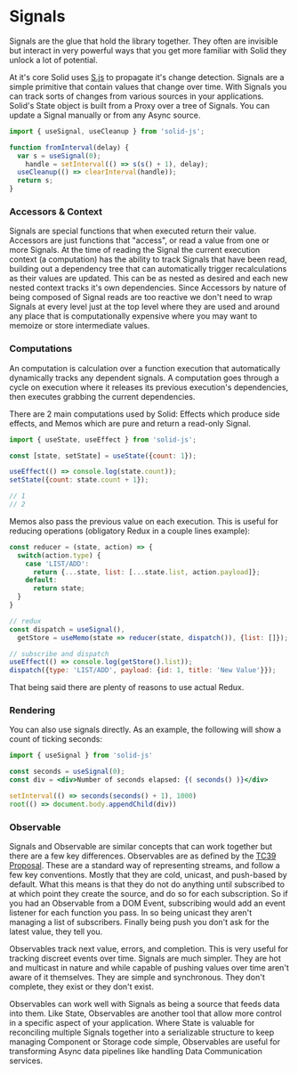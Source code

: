 # Signals

Signals are the glue that hold the library together. They often are invisible but interact in very powerful ways that you get more familiar with Solid they unlock a lot of potential.

At it's core Solid uses [S.js](https://github.com/adamhaile/S) to propagate it's change detection. Signals are a simple primitive that contain values that change over time. With Signals you can track sorts of changes from various sources in your applications. Solid's State object is built from a Proxy over a tree of Signals. You can update a Signal manually or from any Async source.

```js
import { useSignal, useCleanup } from 'solid-js';

function fromInterval(delay) {
  var s = useSignal(0);
    handle = setInterval(() => s(s() + 1), delay);
  useCleanup(() => clearInterval(handle));
  return s;
}
```

### Accessors & Context

Signals are special functions that when executed return their value. Accessors are just functions that "access", or read a value from one or more Signals. At the time of reading the Signal the current execution context (a computation) has the ability to track Signals that have been read, building out a dependency tree that can automatically trigger recalculations as their values are updated. This can be as nested as desired and each new nested context tracks it's own dependencies. Since Accessors by nature of being composed of Signal reads are too reactive we don't need to wrap Signals at every level just at the top level where they are used and around any place that is computationally expensive where you may want to memoize or store intermediate values.

### Computations

An computation is calculation over a function execution that automatically dynamically tracks any dependent signals. A computation goes through a cycle on execution where it releases its previous execution's dependencies, then executes grabbing the current dependencies.

There are 2 main computations used by Solid: Effects which produce side effects, and Memos which are pure and return a read-only Signal.

```js
import { useState, useEffect } from 'solid-js';

const [state, setState] = useState({count: 1});

useEffect(() => console.log(state.count));
setState({count: state.count + 1});

// 1
// 2
```

Memos also pass the previous value on each execution. This is useful for reducing operations (obligatory Redux in a couple lines example):

```js
const reducer = (state, action) => {
  switch(action.type) {
    case 'LIST/ADD':
      return {...state, list: [...state.list, action.payload]};
    default:
      return state;
  }
}

// redux
const dispatch = useSignal(),
  getStore = useMemo(state => reducer(state, dispatch()), {list: []});

// subscribe and dispatch
useEffect(() => console.log(getStore().list));
dispatch({type: 'LIST/ADD', payload: {id: 1, title: 'New Value'}});
```
That being said there are plenty of reasons to use actual Redux.

### Rendering

You can also use signals directly. As an example, the following will show a count of ticking seconds:

```jsx
import { useSignal } from 'solid-js'

const seconds = useSignal(0);
const div = <div>Number of seconds elapsed: {( seconds() )}</div>

setInterval(() => seconds(seconds() + 1), 1000)
root(() => document.body.appendChild(div))
```

### Observable

Signals and Observable are similar concepts that can work together but there are a few key differences. Observables are as defined by the [TC39 Proposal](https://github.com/tc39/proposal-observable). These are a standard way of representing streams, and follow a few key conventions. Mostly that they are cold, unicast, and push-based by default. What this means is that they do not do anything until subscribed to at which point they create the source, and do so for each subscription. So if you had an Observable from a DOM Event, subscribing would add an event listener for each function you pass. In so being unicast they aren't managing a list of subscribers. Finally being push you don't ask for the latest value, they tell you.

Observables track next value, errors, and completion. This is very useful for tracking discreet events over time. Signals are much simpler. They are hot and multicast in nature and while capable of pushing values over time aren't aware of it themselves. They are simple and synchronous. They don't complete, they exist or they don't exist.

Observables can work well with Signals as being a source that feeds data into them. Like State, Observables are another tool that allow more control in a specific aspect of your application. Where State is valuable for reconciling multiple Signals together into a serializable structure to keep managing Component or Storage code simple, Observables are useful for transforming Async data pipelines like handling Data Communication services.
